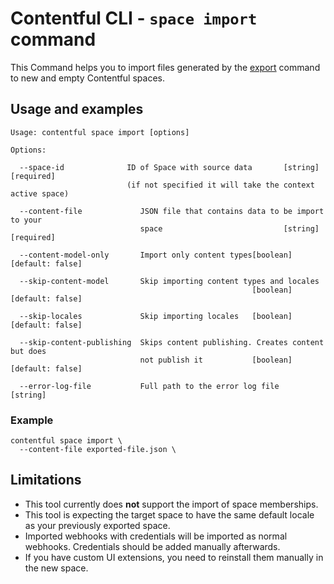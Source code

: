 # Contentful CLI - `space import` command
This Command helps you to import files generated by the [export](../export) command to new and empty Contentful spaces.

## Usage and examples

```
Usage: contentful space import [options]

Options:

  --space-id              ID of Space with source data       [string] [required]
                          (if not specified it will take the context active space)

  --content-file             JSON file that contains data to be import to your
                             space                           [string] [required]

  --content-model-only       Import only content types[boolean] [default: false]

  --skip-content-model       Skip importing content types and locales
                                                      [boolean] [default: false]

  --skip-locales             Skip importing locales   [boolean] [default: false]

  --skip-content-publishing  Skips content publishing. Creates content but does
                             not publish it           [boolean] [default: false]

  --error-log-file           Full path to the error log file            [string]
```

### Example

```shell
contentful space import \
  --content-file exported-file.json \
```

## Limitations

- This tool currently does **not** support the import of space memberships.
- This tool is expecting the target space to have the same default locale as your previously exported space.
- Imported webhooks with credentials will be imported as normal webhooks. Credentials should be added manually afterwards.
- If you have custom UI extensions, you need to reinstall them manually in the new space.